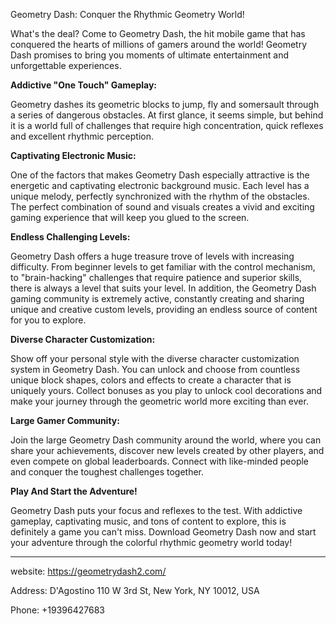 Geometry Dash: Conquer the Rhythmic Geometry World!

What's the deal? Come to Geometry Dash, the hit mobile game that has conquered the hearts of millions of gamers around the world! Geometry Dash promises to bring you moments of ultimate entertainment and unforgettable experiences.

**Addictive "One Touch" Gameplay:**

Geometry dashes its geometric blocks to jump, fly and somersault through a series of dangerous obstacles. At first glance, it seems simple, but behind it is a world full of challenges that require high concentration, quick reflexes and excellent rhythmic perception.

**Captivating Electronic Music:**

One of the factors that makes Geometry Dash especially attractive is the energetic and captivating electronic background music. Each level has a unique melody, perfectly synchronized with the rhythm of the obstacles. The perfect combination of sound and visuals creates a vivid and exciting gaming experience that will keep you glued to the screen.

**Endless Challenging Levels:**

Geometry Dash offers a huge treasure trove of levels with increasing difficulty. From beginner levels to get familiar with the control mechanism, to "brain-hacking" challenges that require patience and superior skills, there is always a level that suits your level. In addition, the Geometry Dash gaming community is extremely active, constantly creating and sharing unique and creative custom levels, providing an endless source of content for you to explore.

**Diverse Character Customization:**

Show off your personal style with the diverse character customization system in Geometry Dash. You can unlock and choose from countless unique block shapes, colors and effects to create a character that is uniquely yours. Collect bonuses as you play to unlock cool decorations and make your journey through the geometric world more exciting than ever.

**Large Gamer Community:**

Join the large Geometry Dash community around the world, where you can share your achievements, discover new levels created by other players, and even compete on global leaderboards. Connect with like-minded people and conquer the toughest challenges together.

**Play And Start the Adventure!**

Geometry Dash puts your focus and reflexes to the test. With addictive gameplay, captivating music, and tons of content to explore, this is definitely a game you can't miss. Download Geometry Dash now and start your adventure through the colorful rhythmic geometry world today!

------------------------------------------------------------------------------------------------------------------
website: https://geometrydash2.com/

Address: D'Agostino 110 W 3rd St, New York, NY 10012, USA

Phone: +19396427683
